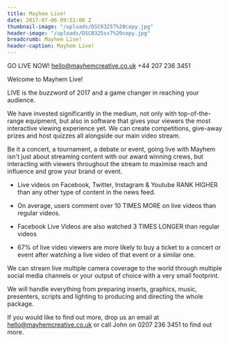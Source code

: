 ```yaml
---
title: Mayhem Live!
date: 2017-07-06 09:51:00 Z
thumbnail-image: "/uploads/DSC03257%20copy.jpg"
header-image: "/uploads/DSC0325ss7%20copy.jpg"
breadcrumb: Mayhem Live!
header-caption: Mayhem Live!
---
```


GO LIVE NOW! 
hello@mayhemcreative.co.uk
+44 207 236 3451

Welcome to Mayhem Live!

LIVE is the buzzword of 2017 and a game changer in reaching your audience. 

We have invested significantly in the medium, not only with top-of-the-range equipment, but also in software that gives your viewers the most interactive viewing experience yet. We can create competitions, give-away prizes and host quizzes all alongside our main video stream. 

Be it a concert, a tournament, a debate or event, going live with Mayhem isn't just about streaming content with our award winning crews, but interacting with viewers throughout the stream to maximise reach and influence and grow your brand or event. 

- Live videos on Facebook, Twitter, Instagram & Youtube RANK HIGHER than any other type of content in the news feed.

- On average, users comment over 10 TIMES MORE on live videos than regular videos.

- Facebook Live Videos are also watched 3 TIMES LONGER than regular videos

- 67% of live video viewers are more likely to buy a ticket to a concert or event after watching a live video of that event or a similar one.

We can stream live multiple camera coverage to the world through multiple social media channels or your output of choice with a very small footprint.

We will handle everything from preparing inserts, graphics, music, presenters, scripts and lighting to producing and directing the whole package. 

If you would like to find out more, drop us an email at hello@mayhemcreative.co.uk or call John on 0207 236 3451 to find out more.

